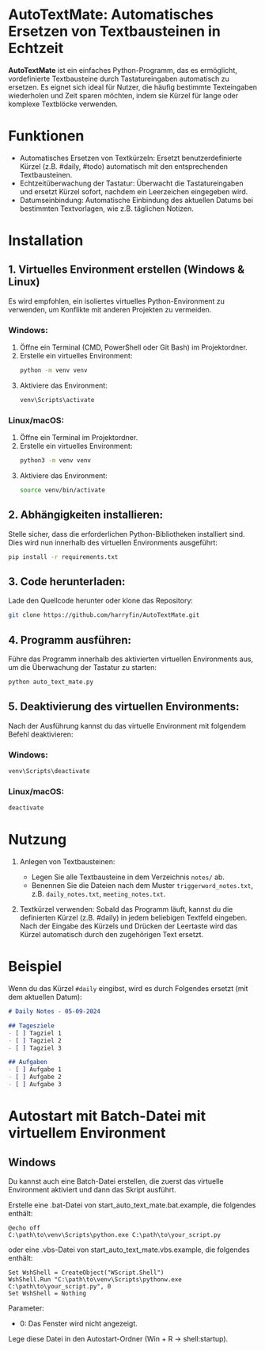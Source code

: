 # AutoTextMate: Automatisches Ersetzen von Textbausteinen in Echtzeit
**AutoTextMate** ist ein einfaches Python-Programm, das es ermöglicht, vordefinierte Textbausteine durch Tastatureingaben automatisch zu ersetzen. Es eignet sich ideal für Nutzer, die häufig bestimmte Texteingaben wiederholen und Zeit sparen möchten, indem sie Kürzel für lange oder komplexe Textblöcke verwenden.

# Funktionen
- Automatisches Ersetzen von Textkürzeln: Ersetzt benutzerdefinierte Kürzel (z.B. #daily, #todo) automatisch mit den entsprechenden Textbausteinen.
- Echtzeitüberwachung der Tastatur: Überwacht die Tastatureingaben und ersetzt Kürzel sofort, nachdem ein Leerzeichen eingegeben wird.
- Datumseinbindung: Automatische Einbindung des aktuellen Datums bei bestimmten Textvorlagen, wie z.B. täglichen Notizen.

# Installation

## 1. Virtuelles Environment erstellen (Windows & Linux)
Es wird empfohlen, ein isoliertes virtuelles Python-Environment zu verwenden, um Konflikte mit anderen Projekten zu vermeiden.

### Windows:
1. Öffne ein Terminal (CMD, PowerShell oder Git Bash) im Projektordner.
2. Erstelle ein virtuelles Environment:
   ```bash
   python -m venv venv
   ```
3. Aktiviere das Environment:
   ```bash
   venv\Scripts\activate
   ```

### Linux/macOS:
1. Öffne ein Terminal im Projektordner.
2. Erstelle ein virtuelles Environment:
   ```bash
   python3 -m venv venv
   ```
3. Aktiviere das Environment:
   ```bash
   source venv/bin/activate
   ```

## 2. Abhängigkeiten installieren:
Stelle sicher, dass die erforderlichen Python-Bibliotheken installiert sind. Dies wird nun innerhalb des virtuellen Environments ausgeführt:

```bash
pip install -r requirements.txt
```

## 3. Code herunterladen:
Lade den Quellcode herunter oder klone das Repository:

```bash
git clone https://github.com/harryfin/AutoTextMate.git
```

## 4. Programm ausführen:
Führe das Programm innerhalb des aktivierten virtuellen Environments aus, um die Überwachung der Tastatur zu starten:

```bash
python auto_text_mate.py
```

## 5. Deaktivierung des virtuellen Environments:
Nach der Ausführung kannst du das virtuelle Environment mit folgendem Befehl deaktivieren:

### Windows:
```bash
venv\Scripts\deactivate
```

### Linux/macOS:
```bash
deactivate
```


# Nutzung

1. Anlegen von Textbausteinen:
   - Legen Sie alle Textbausteine in dem Verzeichnis `notes/` ab.
   - Benennen Sie die Dateien nach dem Muster `triggerword_notes.txt`, z.B. `daily_notes.txt`, `meeting_notes.txt`.


2. Textkürzel verwenden:
Sobald das Programm läuft, kannst du die definierten Kürzel (z.B. #daily) in jedem beliebigen Textfeld eingeben. Nach der Eingabe des Kürzels und Drücken der Leertaste wird das Kürzel automatisch durch den zugehörigen Text ersetzt.

# Beispiel
Wenn du das Kürzel `#daily` eingibst, wird es durch Folgendes ersetzt (mit dem aktuellen Datum):

````markdown
# Daily Notes - 05-09-2024

## Tagesziele
- [ ] Tagziel 1
- [ ] Tagziel 2
- [ ] Tagziel 3

## Aufgaben
- [ ] Aufgabe 1
- [ ] Aufgabe 2
- [ ] Aufgabe 3
````


# Autostart mit Batch-Datei mit virtuellem Environment
## Windows
Du kannst auch eine Batch-Datei erstellen, die zuerst das virtuelle Environment aktiviert und dann das Skript ausführt.

Erstelle eine .bat-Datei von start_auto_text_mate.bat.example, die folgendes enthält:

````batch
@echo off
C:\path\to\venv\Scripts\python.exe C:\path\to\your_script.py
````

oder eine .vbs-Datei von start_auto_text_mate.vbs.example, die folgendes enthält:

````vbs
Set WshShell = CreateObject("WScript.Shell")
WshShell.Run "C:\path\to\venv\Scripts\pythonw.exe C:\path\to\your_script.py", 0
Set WshShell = Nothing
````

Parameter:
- 0: Das Fenster wird nicht angezeigt.

Lege diese Datei in den Autostart-Ordner (Win + R → shell:startup).


